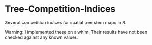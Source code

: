 # Tree-Competition-Indices
Several competition indices for spatial tree stem maps in R.

Warning: I implemented these on a whim. Their results have not been checked against any known values.
